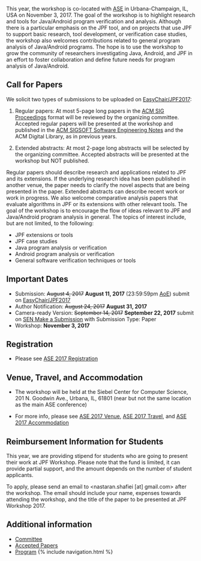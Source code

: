 This year, the workshop is co-located with [ASE](http://ase2017.org) in Urbana-Champaign, IL, USA on November 3, 2017. The goal of the workshop is to highlight research and tools for Java/Android program verification and analysis. Although there is a particular emphasis on the JPF tool, and on projects that use JPF to support basic research, tool development, or verification case studies, the workshop also welcomes contributions related to general program analysis of Java/Android programs. The hope is to use the workshop to grow the community of researchers investigating Java, Android, and JPF in an effort to foster collaboration and define future needs for program analysis of Java/Android.

## Call for Papers

We solicit two types of submissions to be uploaded on [EasyChair/JPF2017](https://easychair.org/conferences/?conf=jpf2017):

1. Regular papers: At most 5-page long papers in the [ACM SIG Proceedings](http://www.acm.org/publications/proceedings-template) format will be reviewed by the organizing committee. Accepted regular papers will be presented at the workshop and published in the [ACM SIGSOFT Software Engineering Notes](https://www.sigsoft.org/SEN) and the ACM Digital Library, as in previous years.

2. Extended abstracts: At most 2-page long abstracts will be selected by the organizing committee. Accepted abstracts will be presented at the workshop but NOT published.

Regular papers should describe research and applications related to JPF and its extensions. If the underlying research idea has been published in another venue, the paper needs to clarify the novel aspects that are being presented in the paper. Extended abstracts can describe recent work or work in progress. We also welcome comparative analysis papers that evaluate algorithms in JPF or its extensions with other relevant tools. The goal of the workshop is to encourage the flow of ideas relevant to JPF and Java/Android program analysis in general. The topics of interest include, but are not limited, to the following:

 * JPF extensions or tools
 * JPF case studies
 * Java program analysis or verification
 * Android program analysis or verification
 * General software verification techniques or tools

## Important Dates

* Submission: ~~August 4, 2017~~ **August 11, 2017** (23:59:59pm [AoE](https://en.wikipedia.org/wiki/Anywhere_on_Earth)) submit on [EasyChair/JPF2017](https://easychair.org/conferences/?conf=jpf2017)
* Author Notification: ~~August 24, 2017~~ **August 31, 2017**
* Camera-ready Version: ~~September 14, 2017~~ **September 22, 2017** submit on [SEN Make a Submission](https://sen.sigsoft.org/submit) with Submission Type: Paper
* Workshop: **November 3, 2017**

## Registration

* Please see [ASE 2017 Registration](http://ase2017.org/registration)

## Venue, Travel, and Accommodation

* The workshop will be held at the Siebel Center for Computer Science, 201 N. Goodwin Ave., Urbana, IL, 61801 (near but not the same location as the main ASE conference)

* For more info, please see [ASE 2017 Venue](http://ase2017.org/venue), [ASE 2017 Travel](http://ase2017.org/travel), and [ASE 2017 Accommodation](http://ase2017.org/accommodation)

## Reimbursement Information for Students
This year, we are providing stipend for students who are going to present their work at JPF Workshop. Please note that the fund is limited, it can provide partial support, and the amount depends on the number of student applicants.

To apply, please send an email to \<nastaran.shafiei [at] gmail.com\> after the workshop. The email should include your name, expenses towards attending the workshop, and the title of the paper to be presented at JPF Workshop 2017.

## Additional information
   * [Committee](JPF-Workshop-2017-Committee)
   * [Accepted Papers](JPF-Workshop-2017-Accepted-Papers)
   * [Program](JPF-Workshop-2017-Program)
{% include navigation.html %}
